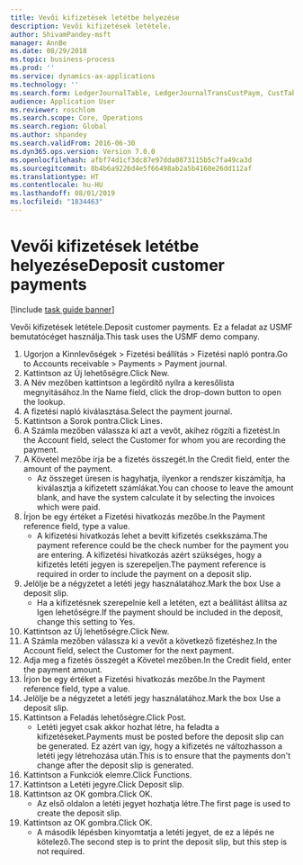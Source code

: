 ```yaml
---
title: Vevői kifizetések letétbe helyezése
description: Vevői kifizetések letétele.
author: ShivamPandey-msft
manager: AnnBe
ms.date: 08/29/2018
ms.topic: business-process
ms.prod: ''
ms.service: dynamics-ax-applications
ms.technology: ''
ms.search.form: LedgerJournalTable, LedgerJournalTransCustPaym, CustTableLookup
audience: Application User
ms.reviewer: roschlom
ms.search.scope: Core, Operations
ms.search.region: Global
ms.author: shpandey
ms.search.validFrom: 2016-06-30
ms.dyn365.ops.version: Version 7.0.0
ms.openlocfilehash: afbf74d1cf3dc87e97dda0873115b5c7fa49ca3d
ms.sourcegitcommit: 8b4b6a9226d4e5f66498ab2a5b4160e26dd112af
ms.translationtype: HT
ms.contentlocale: hu-HU
ms.lasthandoff: 08/01/2019
ms.locfileid: "1834463"
---
```

# <a name="deposit-customer-payments"></a><span data-ttu-id="dc9aa-103">Vevői kifizetések letétbe helyezése</span><span class="sxs-lookup"><span data-stu-id="dc9aa-103">Deposit customer payments</span></span>

[!include [task guide banner](../../includes/task-guide-banner.md)]

<span data-ttu-id="dc9aa-104">Vevői kifizetések letétele.</span><span class="sxs-lookup"><span data-stu-id="dc9aa-104">Deposit customer payments.</span></span> <span data-ttu-id="dc9aa-105">Ez a feladat az USMF bemutatócéget használja.</span><span class="sxs-lookup"><span data-stu-id="dc9aa-105">This task uses the USMF demo company.</span></span>

1. <span data-ttu-id="dc9aa-106">Ugorjon a Kinnlevőségek > Fizetési beállítás > Fizetési napló pontra.</span><span class="sxs-lookup"><span data-stu-id="dc9aa-106">Go to Accounts receivable > Payments > Payment journal.</span></span>
2. <span data-ttu-id="dc9aa-107">Kattintson az Új lehetőségre.</span><span class="sxs-lookup"><span data-stu-id="dc9aa-107">Click New.</span></span>
3. <span data-ttu-id="dc9aa-108">A Név mezőben kattintson a legördítő nyílra a keresőlista megnyitásához.</span><span class="sxs-lookup"><span data-stu-id="dc9aa-108">In the Name field, click the drop-down button to open the lookup.</span></span>
4. <span data-ttu-id="dc9aa-109">A fizetési napló kiválasztása.</span><span class="sxs-lookup"><span data-stu-id="dc9aa-109">Select the payment journal.</span></span> 
5. <span data-ttu-id="dc9aa-110">Kattintson a Sorok pontra.</span><span class="sxs-lookup"><span data-stu-id="dc9aa-110">Click Lines.</span></span>
6. <span data-ttu-id="dc9aa-111">A Számla mezőben válassza ki azt a vevőt, akihez rögzíti a fizetést.</span><span class="sxs-lookup"><span data-stu-id="dc9aa-111">In the Account field, select the Customer for whom you are recording the payment.</span></span>
7. <span data-ttu-id="dc9aa-112">A Követel mezőbe írja be a fizetés összegét.</span><span class="sxs-lookup"><span data-stu-id="dc9aa-112">In the Credit field, enter the amount of the payment.</span></span>
    * <span data-ttu-id="dc9aa-113">Az összeget üresen is hagyhatja, ilyenkor a rendszer kiszámítja, ha kiválasztja a kifizetett számlákat.</span><span class="sxs-lookup"><span data-stu-id="dc9aa-113">You can choose to leave the amount blank, and have the system calculate it by selecting the invoices which were paid.</span></span>  
8. <span data-ttu-id="dc9aa-114">Írjon be egy értéket a Fizetési hivatkozás mezőbe.</span><span class="sxs-lookup"><span data-stu-id="dc9aa-114">In the Payment reference field, type a value.</span></span>
    * <span data-ttu-id="dc9aa-115">A kifizetési hivatkozás lehet a bevitt kifizetés csekkszáma.</span><span class="sxs-lookup"><span data-stu-id="dc9aa-115">The payment reference could be the check number for the payment you are entering.</span></span> <span data-ttu-id="dc9aa-116">A kifizetési hivatkozás azért szükséges, hogy a kifizetés letéti jegyen is szerepeljen.</span><span class="sxs-lookup"><span data-stu-id="dc9aa-116">The payment reference is required in order to include the payment on a deposit slip.</span></span>  
9. <span data-ttu-id="dc9aa-117">Jelölje be a négyzetet a letéti jegy használatához.</span><span class="sxs-lookup"><span data-stu-id="dc9aa-117">Mark the box Use a deposit slip.</span></span>
    * <span data-ttu-id="dc9aa-118">Ha a kifizetésnek szerepelnie kell a letéten, ezt a beállítást állítsa az Igen lehetőségre.</span><span class="sxs-lookup"><span data-stu-id="dc9aa-118">If the payment should be included in the deposit, change this setting to Yes.</span></span>  
10. <span data-ttu-id="dc9aa-119">Kattintson az Új lehetőségre.</span><span class="sxs-lookup"><span data-stu-id="dc9aa-119">Click New.</span></span>
11. <span data-ttu-id="dc9aa-120">A Számla mezőben válassza ki a vevőt a következő fizetéshez.</span><span class="sxs-lookup"><span data-stu-id="dc9aa-120">In the Account field, select the Customer for the next payment.</span></span>
12. <span data-ttu-id="dc9aa-121">Adja meg a fizetés összegét a Követel mezőben.</span><span class="sxs-lookup"><span data-stu-id="dc9aa-121">In the Credit field, enter the payment amount.</span></span>
13. <span data-ttu-id="dc9aa-122">Írjon be egy értéket a Fizetési hivatkozás mezőbe.</span><span class="sxs-lookup"><span data-stu-id="dc9aa-122">In the Payment reference field, type a value.</span></span>
14. <span data-ttu-id="dc9aa-123">Jelölje be a négyzetet a letéti jegy használatához.</span><span class="sxs-lookup"><span data-stu-id="dc9aa-123">Mark the box Use a deposit slip.</span></span>
15. <span data-ttu-id="dc9aa-124">Kattintson a Feladás lehetőségre.</span><span class="sxs-lookup"><span data-stu-id="dc9aa-124">Click Post.</span></span>
    * <span data-ttu-id="dc9aa-125">Letéti jegyet csak akkor hozhat létre, ha feladta a kifizetéseket.</span><span class="sxs-lookup"><span data-stu-id="dc9aa-125">Payments must be posted before the deposit slip can be generated.</span></span> <span data-ttu-id="dc9aa-126">Ez azért van így, hogy a kifizetés ne változhasson a letéti jegy létrehozása után.</span><span class="sxs-lookup"><span data-stu-id="dc9aa-126">This is to ensure that the payments don't change after the deposit slip is generated.</span></span>  
16. <span data-ttu-id="dc9aa-127">Kattintson a Funkciók elemre.</span><span class="sxs-lookup"><span data-stu-id="dc9aa-127">Click Functions.</span></span>
17. <span data-ttu-id="dc9aa-128">Kattintson a Letéti jegyre.</span><span class="sxs-lookup"><span data-stu-id="dc9aa-128">Click Deposit slip.</span></span>
18. <span data-ttu-id="dc9aa-129">Kattintson az OK gombra.</span><span class="sxs-lookup"><span data-stu-id="dc9aa-129">Click OK.</span></span>
    * <span data-ttu-id="dc9aa-130">Az első oldalon a letéti jegyet hozhatja létre.</span><span class="sxs-lookup"><span data-stu-id="dc9aa-130">The first page is used to create the deposit slip.</span></span>  
19. <span data-ttu-id="dc9aa-131">Kattintson az OK gombra.</span><span class="sxs-lookup"><span data-stu-id="dc9aa-131">Click OK.</span></span>
    * <span data-ttu-id="dc9aa-132">A második lépésben kinyomtatja a letéti jegyet, de ez a lépés ne kötelező.</span><span class="sxs-lookup"><span data-stu-id="dc9aa-132">The second step is to print the deposit slip, but this step is not required.</span></span>  

